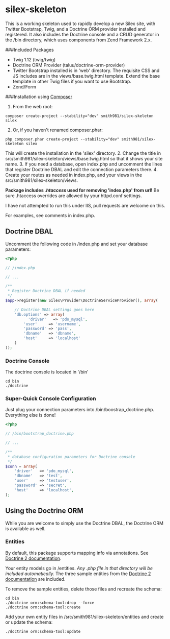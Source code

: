 silex-skeleton
==============

This is a working skeleton used to rapidly develop a new Silex site, with Twitter Bootstrap, Twig, and a Doctrine ORM provider installed and registered. It also includes the Doctrine console and a CRUD generator in the /bin directory, which uses components from Zend Framework 2.x.

###Included Packages
* Twig 1.12 (twig/twig)
* Doctrine ORM Provider (taluu/doctrine-orm-provider)
* Twitter Bootstrap installed is in 'web' directory. The requisite CSS and JS includes are in the views/base.twig.html template. Extend the base template in other Twig files if you want to use Bootstrap.
* Zend/Form

###Installation using [Composer](http://getcomposer.org)
1. From the web root:
```
composer create-project --stability="dev" smith981/silex-skeleton silex
```
2. Or, if you haven't renamed composer.phar:
```
php composer.phar create-project --stability="dev" smith981/silex-skeleton silex
```  
This will create the installation in the 'silex' directory.
2. Change the title in src/smith981/silex-skeleton/views/base.twig.html so that it shows your site name.
3. If you need a database, open index.php and uncomment the lines that register Doctrine DBAL and edit the connection parameters there.
4. Create your routes as needed in index.php, and your views in the src/smith981/silex-skeleton/views.

**Package includes *.htaccess* used for removing 'index.php' from url!** Be sure .htaccess overrides are allowed by your httpd.conf settings.

I have not attempted to run this under IIS, pull requests are welcome on this.

For examples, see comments in index.php.

## Doctrine DBAL

Uncomment the following code in /index.php and set your database parameters:

```php
<?php

// /index.php

// ...

/**
 * Register Doctrine DBAL if needed
 */
$app->register(new Silex\Provider\DoctrineServiceProvider(), array(

    // Doctrine DBAL settings goes here
    'db.options' => array(
          'driver'   => 'pdo_mysql',
  		'user'     => 'username',
  		'password' => 'pass',
  		'dbname'   => 'dbname',
  		'host'	   => 'localhost'
  	)
));
```

### Doctrine Console  
The doctrine console is located in '/bin'
```
cd bin
./doctrine
```

### Super-Quick Console Configuration
Just plug your connection parameters into /bin/boostrap_doctrine.php. Everything else is done!

```php
<?php

// /bin/bootstrap_doctrine.php

// ...

/**
 * database configuration parameters for Doctrine console
 */
$conn = array(
    'driver'   => 'pdo_mysql',
    'dbname'   => 'test',
    'user'     => 'testuser',
    'password' => 'secret',
    'host'     => 'localhost',
);
```

## Using the Doctrine ORM

While you are welcome to simply use the Doctrine DBAL, the Doctrine ORM is available as well.

### Entities
By default, this package supports mapping info via annotations. See [Doctrine 2 documentation](http://docs.doctrine-project.org/en/latest/tutorials/getting-started.html).

Your entity models go in /entities. *Any .php file in that directory will be included automatically.*
The three sample entities from the [Doctrine 2 documentation](http://docs.doctrine-project.org/en/latest/tutorials/getting-started.html) are included.

To remove the sample entities, delete those files and recreate the schema:  
```
cd bin
./doctrine orm:schema-tool:drop --force
./doctrine orm:schema-tool:create
```

Add your own entity files in /src/smith981/silex-skeleton/entities and create or update the schema:  
```
./doctrine orm:schema-tool:update
```


